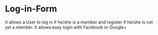 # Log-in-Form
It allows a User to log in if he/she is a member and register if he/she is not yet a member. It allows easy login with Facebook or Google+
